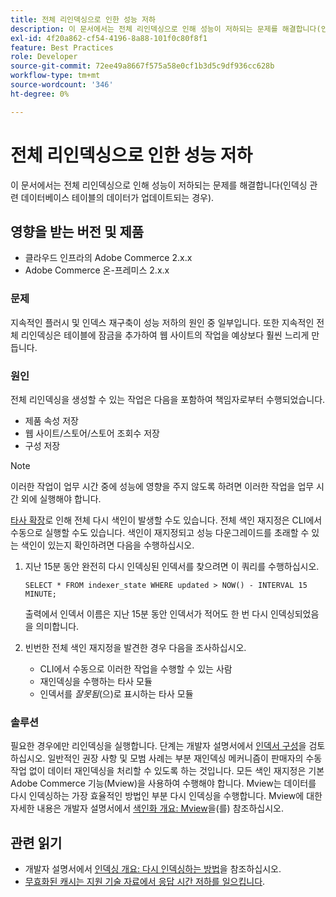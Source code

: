 ```yaml
---
title: 전체 리인덱싱으로 인한 성능 저하
description: 이 문서에서는 전체 리인덱싱으로 인해 성능이 저하되는 문제를 해결합니다(인덱싱 관련 데이터베이스 테이블의 데이터가 업데이트되는 경우).
exl-id: 4f20a862-cf54-4196-8a88-101f0c80f8f1
feature: Best Practices
role: Developer
source-git-commit: 72ee49a8667f575a58e0cf1b3d5c9df936cc628b
workflow-type: tm+mt
source-wordcount: '346'
ht-degree: 0%

---
```


# 전체 리인덱싱으로 인한 성능 저하

이 문서에서는 전체 리인덱싱으로 인해 성능이 저하되는 문제를 해결합니다(인덱싱 관련 데이터베이스 테이블의 데이터가 업데이트되는 경우).

## 영향을 받는 버전 및 제품

* 클라우드 인프라의 Adobe Commerce 2.x.x
* Adobe Commerce 온-프레미스 2.x.x

### 문제

지속적인 플러시 및 인덱스 재구축이 성능 저하의 원인 중 일부입니다. 또한 지속적인 전체 리인덱싱은 테이블에 잠금을 추가하여 웹 사이트의 작업을 예상보다 훨씬 느리게 만듭니다.

### 원인

전체 리인덱싱을 생성할 수 있는 작업은 다음을 포함하여 책임자로부터 수행되었습니다.

* 제품 속성 저장
* 웹 사이트/스토어/스토어 조회수 저장
* 구성 저장

>[!NOTE]
>
>이러한 작업이 업무 시간 중에 성능에 영향을 주지 않도록 하려면 이러한 작업을 업무 시간 외에 실행해야 합니다.

[타사 확장](https://support.magento.com/hc/en-us/articles/360042361152-Best-Practices-for-using-third-party-extensions-in-Magento)로 인해 전체 다시 색인이 발생할 수도 있습니다. 전체 색인 재지정은 CLI에서 수동으로 실행할 수도 있습니다. 색인이 재지정되고 성능 다운그레이드를 초래할 수 있는 색인이 있는지 확인하려면 다음을 수행하십시오.

1. 지난 15분 동안 완전히 다시 인덱싱된 인덱서를 찾으려면 이 쿼리를 수행하십시오.

   ```
   SELECT * FROM indexer_state WHERE updated > NOW() - INTERVAL 15 MINUTE;
   ```

   출력에서 인덱서 이름은 지난 15분 동안 인덱서가 적어도 한 번 다시 인덱싱되었음을 의미합니다.

1. 빈번한 전체 색인 재지정을 발견한 경우 다음을 조사하십시오.
   * CLI에서 수동으로 이러한 작업을 수행할 수 있는 사람
   * 재인덱싱을 수행하는 타사 모듈
   * 인덱서를 *잘못됨*(으)로 표시하는 타사 모듈

### 솔루션

필요한 경우에만 리인덱싱을 실행합니다. 단계는 개발자 설명서에서 [인덱서 구성](https://experienceleague.adobe.com/en/docs/commerce-operations/configuration-guide/cli/manage-indexers#configure-indexers)을 검토하십시오. 일반적인 권장 사항 및 모범 사례는 부분 재인덱싱 메커니즘이 판매자의 수동 작업 없이 데이터 재인덱싱을 처리할 수 있도록 하는 것입니다. 모든 색인 재지정은 기본 Adobe Commerce 기능(Mview)을 사용하여 수행해야 합니다. Mview는 데이터를 다시 인덱싱하는 가장 효율적인 방법인 부분 다시 인덱싱을 수행합니다. Mview에 대한 자세한 내용은 개발자 설명서에서 [색인화 개요: Mview](https://developer.adobe.com/commerce/php/development/components/indexing/#mview)을(를) 참조하십시오.

## 관련 읽기

* 개발자 설명서에서 [인덱싱 개요: 다시 인덱싱하는 방법](https://developer.adobe.com/commerce/php/development/components/indexing/#how-to-reindex)을 참조하십시오.
* [무효화된 캐시는 지원 기술 자료에서 응답 시간 저하를 일으킵니다](/help/troubleshooting/miscellaneous/invalidated-cache-causes-response-time-degradation.md).

